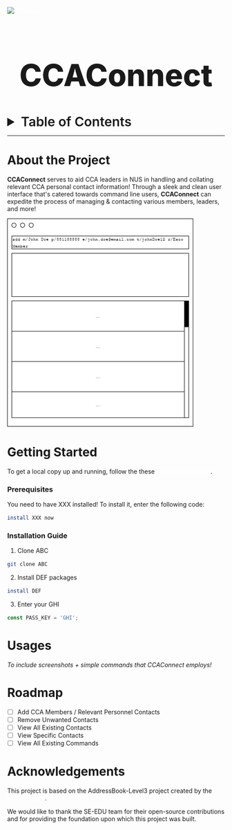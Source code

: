[![CI Status](https://github.com/se-edu/addressbook-level3/workflows/Java%20CI/badge.svg)](https://github.com/AY2425S1-CS2103T-F11-2/tp/actions)
<style>
  a {
    color: white;
    text-decoration:none;
  }

  a:hover {
    color: green;
    transition-duration:0.25s;
    text-decoration:none;
  }
</style>


<!-- Project Title -->
<div align="center">
  <h1 style="font-weight:800;font-size:70px;">CCAConnect</h1>
</div>

<!-- Table of Content -->
<details>
  <summary style="font-weight:600;font-size:30px;">Table of Contents</summary>

  + <a href="#about-the-project" style="font-size:20px;">About the Project</a>
  + <a href="#getting-started" style="font-size:20px;">Getting Started</a>
    + <a href="#prerequisites" style="font-size:15px;">Prerequisites</a>
    + <a href="#installation-guide" style="font-size:15px;">Installation Guide</a>
  + <a href="#usages" style="font-size:20px;">Usages</a>
  + <a href="#roadmap" style="font-size:20px;">Feature Roadmap</a>
  + <a href="#acknowledgements" style="font-size:20px;">Acknowledgements</a>
</details>

___

<!-- Project Details -->
# About the Project
**CCAConnect** serves to aid CCA leaders in NUS in handling and collating relevant CCA personal contact information! Through a sleek and clean user interface that's catered towards command line users, **CCAConnect** can expedite the process of managing & contacting various members, leaders, and more!

![Ui](docs/images/Ui.png)

<!-- Project Installation Guide -->
# Getting Started
To get a local copy up and running, follow the these [simple steps below](#prerequisites).

<!-- Prerequisites -->
### Prerequisites
You need to have XXX installed! To install it, enter the following code:
```sh
install XXX now
```

<!-- Installation Guide -->
### Installation Guide
1. Clone ABC
```sh
git clone ABC
```
2. Install DEF packages
```sh
install DEF
```
3. Enter your GHI
```js
const PASS_KEY = 'GHI';
```

<!-- Usages -->
# Usages
*To include screenshots + simple commands that CCAConnect employs!*

<!-- Feature Roadmap -->
# Roadmap
- [ ] Add CCA Members / Relevant Personnel Contacts
- [ ] Remove Unwanted Contacts
- [ ] View All Existing Contacts
- [ ] View Specific Contacts
- [ ] View All Existing Commands

<!-- Acknowledgements -->
# Acknowledgements
This project is based on the AddressBook-Level3 project created by the [SE-EDU initiative](https://se-education.org).

We would like to thank the SE-EDU team for their open-source contributions and for providing the foundation
upon which this project was built.

